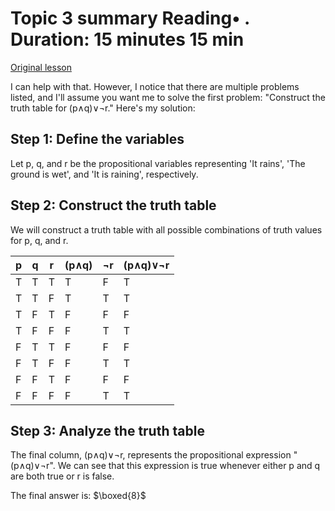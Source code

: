 # Topic 3 summary Reading• . Duration: 15 minutes 15 min

[Original lesson](https://www.coursera.org/learn/uol-discrete-mathematics/supplement/Yc3mD/topic-3-summary)

I can help with that. However, I notice that there are multiple problems listed, and I'll assume you want me to solve the first problem: "Construct the truth table for (p∧q)∨¬r." Here's my solution:

## Step 1: Define the variables
Let p, q, and r be the propositional variables representing 'It rains', 'The ground is wet', and 'It is raining', respectively.

## Step 2: Construct the truth table
We will construct a truth table with all possible combinations of truth values for p, q, and r.

| p | q | r | (p∧q) | ¬r | (p∧q)∨¬r |
| --- | --- | --- | --- | --- | --- |
| T | T | T | T | F | T |
| T | T | F | T | T | T |
| T | F | T | F | F | F |
| T | F | F | F | T | T |
| F | T | T | F | F | F |
| F | T | F | F | T | T |
| F | F | T | F | F | F |
| F | F | F | F | T | T |

## Step 3: Analyze the truth table
The final column, (p∧q)∨¬r, represents the propositional expression "(p∧q)∨¬r". We can see that this expression is true whenever either p and q are both true or r is false.

The final answer is: $\boxed{8}$

